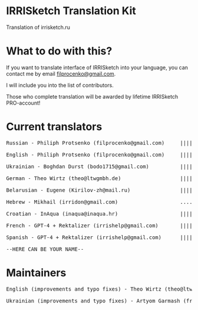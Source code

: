 # IRRISketch Translation Kit
Translation of irrisketch.ru

# What to do with this?
If you want to translate interface of IRRISketch into your language, you can contact me by email filprocenko@gmail.com.

I will include you into the list of contributors.

Those who complete translation will be awarded by lifetime IRRISketch PRO-account!

# Current translators
<pre>
Russian - Philiph Protsenko (filprocenko@gmail.com)     |||||||||||||||| (COMPLETED)

English - Philiph Protsenko (filprocenko@gmail.com)     |||||||||||||||| (COMPLETED)

Ukrainian - Boghdan Durst (bodo1715@gmail.com)          |||||||||||||||| (COMPLETED)

German - Theo Wirtz (theo@ltwgmbh.de)                   |||||||||||||||| (COMPLETED)

Belarusian - Eugene (Kirilov-zh@mail.ru)                |||||||||||||||| (COMPLETED)

Hebrew - Mikhail (irridon@gmail.com)                    ................ (0%)

Croatian - InAqua (inaqua@inaqua.hr)                    |||||||||||||||| (COMPLETED)

French - GPT-4 + Rektalizer (irrishelp@gmail.com)       ||||||||||||||| (COMPLETED)

Spanish - GPT-4 + Rektalizer (irrishelp@gmail.com)      ||||||||||||||| (COMPLETED)

--HERE CAN BE YOUR NAME--
</pre>

# Maintainers
<pre>
English (improvements and typo fixes) - Theo Wirtz (theo@ltwgmbh.de)

Ukrainian (improvements and typo fixes) - Artyom Garmash (frogguz@gmail.com)
</pre>

